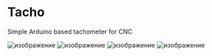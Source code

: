 # Tacho
 Simple Arduino based tachometer for CNC

![изображение](https://user-images.githubusercontent.com/44606899/224561773-a7129a94-f2b1-41b9-8182-abbe336cc901.png)
![изображение](https://user-images.githubusercontent.com/44606899/224561781-f8e942d5-4925-44bf-b7b2-353390960451.png)
![изображение](https://user-images.githubusercontent.com/44606899/224561778-66a31900-2341-43ac-9403-a5478baebd2a.png)
![изображение](https://user-images.githubusercontent.com/44606899/224561859-ae5f2f91-79a5-47d2-af88-675c72b0d062.png)
